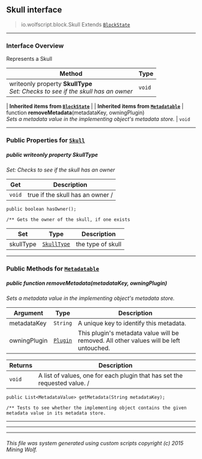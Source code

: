 ## Skull __interface__

>io.wolfscript.block.Skull
>Extends [`BlockState`](BlockState.md)

---

### Interface Overview

Represents a Skull

Method | Type   
--- | :--- 
 writeonly property __SkullType__ <br> _Set: Checks to see if the skull has an owner_ | `void`
 |
__Inherited items from [`BlockState`](BlockState.md)__ |
 |
__Inherited items from [`Metadatable`](..\metadata\Metadatable.md)__ |
 function __removeMetadata__(metadataKey, owningPlugin) <br> _Sets a metadata value in the implementing object's metadata store._ | `void`







---


### Public Properties for [`Skull`](Skull.md)

##### <a id='skulltype'></a>public  writeonly property __SkullType__

_Set: Checks to see if the skull has an owner_

Get | Description
--- | --- 
`void` | true if the skull has an owner /
    public boolean hasOwner();

    /** Gets the owner of the skull, if one exists

Set | Type | Description  
--- | --- | --- 
skullType | [`SkullType`](..\SkullType.md) | the type of skull


---

### Public Methods for [`Metadatable`](..\metadata\Metadatable.md)

##### <a id='removemetadata'></a>public  function __removeMetadata__(metadataKey, owningPlugin)

_Sets a metadata value in the implementing object's metadata store._

Argument | Type | Description  
--- | --- | --- 
metadataKey | `String` | A unique key to identify this metadata.
owningPlugin | [`Plugin`](..\plugin\Plugin.md) | This plugin's metadata value will be removed. All other values will be left untouched.

Returns | Description
--- | --- 
`void` | A list of values, one for each plugin that has set the requested value. /
    public List<MetadataValue> getMetadata(String metadataKey);

    /** Tests to see whether the implementing object contains the given metadata value in its metadata store.


---


---


---


###### This file was system generated using custom scripts copyright (c) 2015 Mining Wolf.
	

